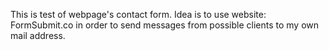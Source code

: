 This is test of webpage's contact form.
Idea is to use website: FormSubmit.co in order to send messages from possible clients to my own mail address.
